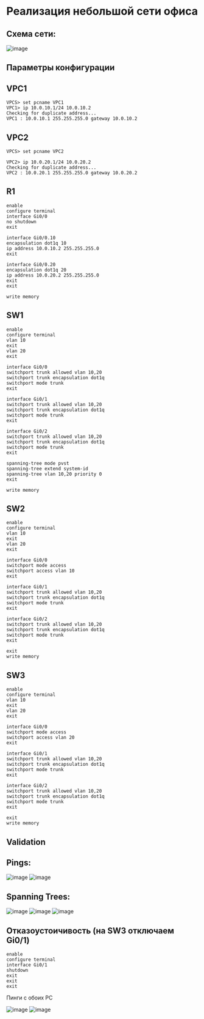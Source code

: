 # Реализация небольшой сети офиса
## Схема сети:
![image](https://github.com/GoldeneyeAF/networks_2024_labs/blob/main/images/network.jpg)
## Параметры конфигурации
## VPC1
```
VPCS> set pcname VPC1
VPC1> ip 10.0.10.1/24 10.0.10.2
Checking for duplicate address...
VPC1 : 10.0.10.1 255.255.255.0 gateway 10.0.10.2
```

## VPC2
```
VPCS> set pcname VPC2

VPC2> ip 10.0.20.1/24 10.0.20.2
Checking for duplicate address...
VPC2 : 10.0.20.1 255.255.255.0 gateway 10.0.20.2
```

## R1
```
enable
configure terminal
interface Gi0/0
no shutdown
exit

interface Gi0/0.10
encapsulation dot1q 10
ip address 10.0.10.2 255.255.255.0
exit

interface Gi0/0.20
encapsulation dot1q 20
ip address 10.0.20.2 255.255.255.0
exit
exit

write memory
```

## SW1
```
enable
configure terminal
vlan 10
exit
vlan 20
exit

interface Gi0/0
switchport trunk allowed vlan 10,20
switchport trunk encapsulation dot1q
switchport mode trunk
exit

interface Gi0/1
switchport trunk allowed vlan 10,20
switchport trunk encapsulation dot1q
switchport mode trunk
exit

interface Gi0/2
switchport trunk allowed vlan 10,20
switchport trunk encapsulation dot1q
switchport mode trunk
exit

spanning-tree mode pvst
spanning-tree extend system-id
spanning-tree vlan 10,20 priority 0
exit

write memory
```

## SW2
```
enable
configure terminal
vlan 10
exit
vlan 20
exit

interface Gi0/0
switchport mode access
switchport access vlan 10
exit

interface Gi0/1
switchport trunk allowed vlan 10,20
switchport trunk encapsulation dot1q
switchport mode trunk
exit

interface Gi0/2
switchport trunk allowed vlan 10,20
switchport trunk encapsulation dot1q
switchport mode trunk
exit

exit
write memory
```

## SW3
```
enable
configure terminal
vlan 10
exit
vlan 20
exit

interface Gi0/0
switchport mode access
switchport access vlan 20
exit

interface Gi0/1
switchport trunk allowed vlan 10,20
switchport trunk encapsulation dot1q
switchport mode trunk
exit

interface Gi0/2
switchport trunk allowed vlan 10,20
switchport trunk encapsulation dot1q
switchport mode trunk
exit

exit
write memory
```


## Validation
## Pings:
![image](https://github.com/GoldeneyeAF/networks_2024_labs/blob/main/images/ping1.jpg)
![image](https://github.com/GoldeneyeAF/networks_2024_labs/blob/main/images/ping2.jpg)
## Spanning Trees:
![image](https://github.com/GoldeneyeAF/networks_2024_labs/blob/main/images/treeSW1.jpg)
![image](https://github.com/GoldeneyeAF/networks_2024_labs/blob/main/images/treeSW2.jpg)
![image](https://github.com/GoldeneyeAF/networks_2024_labs/blob/main/images/treeSW2.jpg)
## Отказоустоичивость (на SW3 отключаем Gi0/1)
```
enable
configure terminal
interface Gi0/1
shutdown
exit
exit
exit
```

Пинги с обоих PC

![image](https://github.com/GoldeneyeAF/networks_2024_labs/blob/main/images/ping_stable1.jpg)
![image](https://github.com/GoldeneyeAF/networks_2024_labs/blob/main/images/ping_stable2.jpg)
